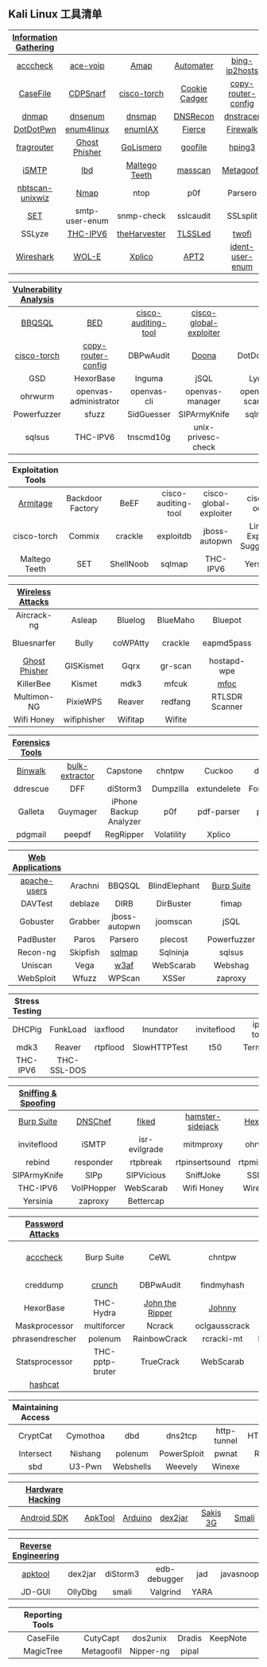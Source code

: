 ## Kali Linux 工具清单

|[Information Gathering](Information%20Gathering/list.md)||||||
|:-:|:-:|:-:|:-:|:-:|:-:|
|[acccheck](Information%20Gathering/acccheck.md)|[ace-voip](Information%20Gathering/ace-voip.md)|[Amap](Information%20Gathering/Amap.md)|[Automater](Information%20Gathering/Automater.md)|[bing-ip2hosts](Information%20Gathering/bing-ip2hosts.md)|[braa](Information%20Gathering/braa.md)|
|[CaseFile](Information%20Gathering/CaseFile.md)|[CDPSnarf](Information%20Gathering/CDPSnarf.md)|[cisco-torch](Information%20Gathering/cisco-torch.md)|[Cookie Cadger](Information%20Gathering/Cookie%20Cadger.md)|[copy-router-config](Information%20Gathering/copy-router-config.md)|[DMitry](Information%20Gathering/DMitry.md)|
|[dnmap](Information%20Gathering/dnmap.md)|[dnsenum](Information%20Gathering/dnsenum.md)|[dnsmap](Information%20Gathering/dnsmap.md)|[DNSRecon](Information%20Gathering/DNSRecon.md)|[dnstracer](Information%20Gathering/dnstracer.md)|[dnswalk](Information%20Gathering/dnswalk.md)|
|[DotDotPwn](Information%20Gathering/DotDotPwn.md)|[enum4linux](Information%20Gathering/enum4linux.md)|[enumIAX](Information%20Gathering/enumlAX.md)|[Fierce](Information%20Gathering/Fierce.md)|[Firewalk](Information%20Gathering/Firewalk.md)|[fragroute](Information%20Gathering/fragroute.md)|
|[fragrouter](Information%20Gathering/fragrouter.md)|[Ghost Phisher](Information%20Gathering/Ghost-Fisher.md)|[GoLismero](Information%20Gathering/golismero.md)|[goofile](Information%20Gathering/goofile.md)|[hping3](Information%20Gathering/hping3.md)|[InTrace](Information%20Gathering/intrace.md)|
|[iSMTP](Information%20Gathering/iSMTP.md)|[lbd](Information%20Gathering/lbd.md)|[Maltego Teeth](Information%20Gathering/Maltego.md)|[masscan](Information%20Gathering/masscan.md)|[Metagoofil](Information%20Gathering/Metagoofil.md)|Miranda|
|[nbtscan-unixwiz](Information%20Gathering/nbtscan-unixwiz.md)|[Nmap](Information%20Gathering/Nmap.md)|ntop|p0f|Parsero|Recon-ng|
|[SET](Information%20Gathering/SET.md)|smtp-user-enum|snmp-check|sslcaudit|SSLsplit|sslstrip|
|SSLyze|[THC-IPV6](Information%20Gathering/THC-IPV6.md)|[theHarvester](Information%20Gathering/theHarvester.md)|[TLSSLed](Information%20Gathering/TLSSLed.md)|[twofi](Information%20Gathering/twofi.md)|[URLCrazy](Information%20Gathering/URLCrazy.md)|
|[Wireshark](Information%20Gathering/Wireshark.md)|[WOL-E](Information%20Gathering/WOL-E.md)|[Xplico](Information%20Gathering/Xplico.md)|[APT2](Information%20Gathering/APT2.md)|[ident-user-enum](Information%20Gathering/ident-user-enum.md)||


|[Vulnerability Analysis](Vulnerability%20Analysis/list.md)||||||
|:-:|:-:|:-:|:-:|:-:|:-:|
|[BBQSQL](Vulnerability%20Analysis/BBQSQL.md)|[BED](Vulnerability%20Analysis/BED.md)|[cisco-auditing-tool](Vulnerability%20Analysis/cisco-auditing-tool.md)|[cisco-global-exploiter](Vulnerability%20Analysis/cisco-global-exploiter.md)||[cisco-ocs](Vulnerability%20Analysis/cisco-ocs.md)|
|[cisco-torch](Vulnerability%20Analysis/cisco-torch.md)|[copy-router-config](Vulnerability%20Analysis/copy-router-config.md)|DBPwAudit|[Doona](Vulnerability%20Analysis/Doona.md)|DotDotPwn|Greenbone Security Assistant|
|GSD|HexorBase|Inguma|jSQL|Lynis|Nmap|
|ohrwurm|openvas-administrator|openvas-cli|openvas-manager|openvas-scanner|Oscanner|
|Powerfuzzer|sfuzz|SidGuesser|SIPArmyKnife|sqlmap|Sqlninja|
|sqlsus|THC-IPV6|tnscmd10g|unix-privesc-check||Yersinia|


|Exploitation Tools||||||
|:-:|:-:|:-:|:-:|:-:|:-:|
|[Armitage](Exploitation%20Tools/Armitage.md)|Backdoor Factory|BeEF|cisco-auditing-tool|cisco-global-exploiter|cisco-ocs|
|cisco-torch|Commix|crackle|exploitdb|jboss-autopwn|Linux Exploit Suggester|
|Maltego Teeth|SET|ShellNoob|sqlmap|THC-IPV6|Yersinia|


|[Wireless Attacks](Wireless%20Attacks/list.md)||||||
|:-:|:-:|:-:|:-:|:-:|:-:|
|Aircrack-ng|Asleap|Bluelog|BlueMaho|Bluepot|BlueRanger|
|Bluesnarfer|Bully|coWPAtty|crackle|eapmd5pass|Fern Wifi Cracker|
|[Ghost Phisher](Wireless%20Attacks/Ghost-Pisher.md)|GISKismet|Gqrx|gr-scan|hostapd-wpe|kalibrate-rtl|
|KillerBee|Kismet|mdk3|mfcuk|[mfoc](Wireless%20Attack/mfoc.md)|mfterm|
|Multimon-NG|PixieWPS|Reaver|redfang|RTLSDR Scanner|Spooftooph|
|Wifi Honey|wifiphisher|Wifitap|Wifite|||


|[Forensics Tools](Forensics%20Tools/list.md)||||||
|:-:|:-:|:-:|:-:|:-:|:-:|
|[Binwalk](Forensics%20Tools/Binwalk.md)|[bulk-extractor](Forensics%20Tools/bulk-extractor.md)|Capstone|chntpw|Cuckoo|dc3dd|
|ddrescue|DFF|diStorm3|Dumpzilla|extundelete|Foremost|
|Galleta|Guymager|iPhone Backup Analyzer|p0f|pdf-parser|pdfid|
|pdgmail|peepdf|RegRipper|Volatility|Xplico||


|[Web Applications](Web%20Applications/list.md)||||||
|:-:|:-:|:-:|:-:|:-:|:-:|
|[apache-users](Web%20Applications/apache-users.md)|Arachni|BBQSQL|BlindElephant|[Burp Suite](Web%20Applications/BurpSuite.md)|CutyCapt|
|DAVTest|deblaze|DIRB|DirBuster|fimap|FunkLoad|
|Gobuster|Grabber|jboss-autopwn|joomscan|jSQL|Maltego Teeth|
|PadBuster|Paros|Parsero|plecost|Powerfuzzer|ProxyStrike|
|Recon-ng|Skipfish|[sqlmap](Web%20Applications/splmap.md)|Sqlninja|sqlsus|ua-tester|
|Uniscan|Vega|[w3af](Web%20Applications/w3af.md)|WebScarab|Webshag|WebSlayer|
|WebSploit|Wfuzz|WPScan|XSSer|zaproxy||


|Stress Testing||||||
|:-:|:-:|:-:|:-:|:-:|:-:|
|DHCPig|FunkLoad|iaxflood|Inundator|inviteflood|ipv6-toolkit|
|mdk3|Reaver|rtpflood|SlowHTTPTest|t50|Termineter|
|THC-IPV6|THC-SSL-DOS|||||


|[Sniffing & Spoofing](Sniffing-Spoofing/list.md)||||||
|:-:|:-:|:-:|:-:|:-:|:-:|
|[Burp Suite](Sniffing-Spoofing/Burp%20Suite.md)|[DNSChef](Sniffing-Spoofing/DNSChef.md)|[fiked](Sniffing-Spoofing/Fiked.md)|[hamster-sidejack](Sniffing-Spoofing/hamster-sidejack.md)|[HexInject](Sniffing-Spoofing/Hexinject.md)|iaxflood|
|inviteflood|iSMTP|isr-evilgrade|mitmproxy|ohrwurm|protos-sip|
|rebind|responder|rtpbreak|rtpinsertsound|rtpmixsound|sctpscan|
|SIPArmyKnife|SIPp|SIPVicious|SniffJoke|SSLsplit|sslstrip|
|THC-IPV6|VoIPHopper|WebScarab|Wifi Honey|Wireshark|xspy|
|Yersinia|zaproxy|Bettercap||||


|[Password Attacks](Password%20Attacks/list.md)||||||
|:-:|:-:|:-:|:-:|:-:|:-:|
|[acccheck](Password%20Attacks/acccheck.md)|Burp Suite|CeWL|chntpw|cisco-auditing-tool|CmosPwd|
|creddump|[crunch](Password%20Attacks/crunch.md)|DBPwAudit|findmyhash|gpp-decrypt|hash-identifier|
|HexorBase|THC-Hydra|[John the Ripper](Password%20Attacks/John%20the%20Ripper.md)|[Johnny](Password%20Attacks/Johnny.md)|keimpx|Maltego Teeth|
|Maskprocessor|multiforcer|Ncrack|oclgausscrack|PACK|patator|
|phrasendrescher|polenum|RainbowCrack|rcracki-mt|RSMangler|SQLdict|
|Statsprocessor|THC-pptp-bruter|TrueCrack|WebScarab|wordlists|zaproxy|
|[hashcat](Password%20Attacks/hashcat.md)||||||


|Maintaining Access||||||
|:-:|:-:|:-:|:-:|:-:|:-:|
|CryptCat|Cymothoa|dbd|dns2tcp|http-tunnel|HTTPTunnel|
|Intersect|Nishang|polenum|PowerSploit|pwnat|RidEnum|
|sbd|U3-Pwn|Webshells|Weevely|Winexe||


|[Hardware Hacking](Hardware%20Hacking/list.md)||||||
|:-:|:-:|:-:|:-:|:-:|:-:|
|[Android SDK](Hardware%20Hacking/Android%20SDK.md)|[ApkTool](Hardware%20Hacking/ApkTool.md)|[Arduino](Hardware%20Hacking/Arduino.md)|[dex2jar](Hardware%20Hacking/dex2jar.md)|[Sakis 3G](Hardware%20Hacking/Sakis%203G.md)|[Smali](Hardware%20Hacking/Smali.md)|


|[Reverse Engineering](Reverse-Engineering/list.md)||||||
|:-:|:-:|:-:|:-:|:-:|:-:|
|[apktool](Reverse-Engineering/apktool.md)|dex2jar|diStorm3|edb-debugger|jad|javasnoop|
|JD-GUI|OllyDbg|smali|Valgrind|YARA||


|Reporting Tools||||||
|:-:|:-:|:-:|:-:|:-:|:-:|
|CaseFile|CutyCapt|dos2unix|Dradis|KeepNote||
|MagicTree|Metagoofil|Nipper-ng|pipal|||

